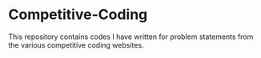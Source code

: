 # Competitive-Coding
This repository contains codes I have written  for problem statements from the various competitive coding websites.
